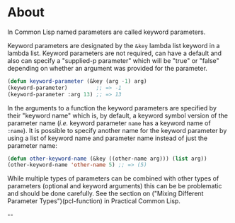 # About

In Common Lisp named parameters are called keyword parameters.

Keyword parameters are designated by the `&key` lambda list keyword in a lambda list. Keyword parameters are not required, can have a default and also can specify a "supplied-p parameter" which will be "true" or "false" depending on whether an argument was provided for the parameter.

```lisp
(defun keyword-parameter (&key (arg -1) arg)
(keyword-parameter)         ;; => -1
(keyword-parameter :arg 13) ;; => 13
```

In the arguments to a function the keyword parameters are specified by their "keyword name" which is, by default, a keyword symbol version of the parameter name (_i.e._ keyword parameter `name` has a keyword name of `:name`). It is possible to specify another name for the keyword parameter by using a list of keyword name and parameter name instead of just the parameter name:

```lisp
(defun other-keyword-name (&key ((other-name arg))) (list arg))
(other-keyword-name 'other-name 5) ;; => (5)
```

While multiple types of parameters can be combined with other types of parameters (optional and keyword arguments) this can be be problematic and should be done carefully. See the section on ("Mixing Different Parameter Types")(pcl-function) in Practical Common Lisp.

--

[pcl-function]: http://www.gigamonkeys.com/book/functions.html
